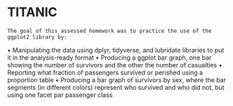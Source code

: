 # TITANIC
	The goal of this assessed homework was to practice the use of the ggplot2 library by:
•	Manipulating the data using dplyr, tidyverse, and lubridate libraries to put it in the analysis-ready format
•	Producing a ggplot bar graph, one bar showing the number of survivors and the other the number of casualties
•	Reporting what fraction of passengers survived or perished using a proportion table
•	Producing a bar graph of survivors by sex, where the bar segments (in different colors) represent who survived and who did not, but using one facet par passenger class

